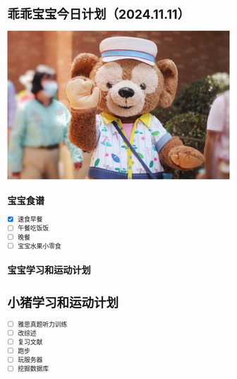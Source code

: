 # 乖乖宝宝今日计划（2024.11.11）
![Image of Babyheader](https://raw.githubusercontent.com/ericlam66/Dr.Lin-Note/refs/heads/main/duffy.png)
## 宝宝食谱
- [x] 速食早餐
- [ ] 午餐吃饭饭
- [ ] 晚餐
- [ ] 宝宝水果小零食
## 宝宝学习和运动计划

# 小猪学习和运动计划
- [ ] 雅思真题听力训练
- [ ] 改综述
- [ ] 复习文献
- [ ] 跑步
- [ ] 玩服务器
- [ ] 挖掘数据库
